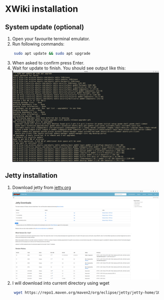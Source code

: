# XWiki installation
## System update (optional)
1. Open your favourite terminal emulator.
2. Run following commands:

```sh
    sudo apt update && sudo apt upgrade
```
3. When asked to confirm press Enter.
4. Wait for update to finish. You should see output like this:
    ![System update](system-update.png)
## Jetty installation
1. Download jetty from [jetty.org](https://jetty.org/download.html)
    ![jetty website](jetty-website.png)
2. I will download into current directory using wget
```sh
    wget https://repo1.maven.org/maven2/org/eclipse/jetty/jetty-home/10.0.24/jetty-home-10.0.24.tar.gz
```
